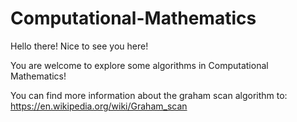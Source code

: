 # Computational-Mathematics

Hello there! Nice to see you here!

You are welcome to explore some algorithms in Computational Mathematics!


You can find more information about the graham scan algorithm to: https://en.wikipedia.org/wiki/Graham_scan
